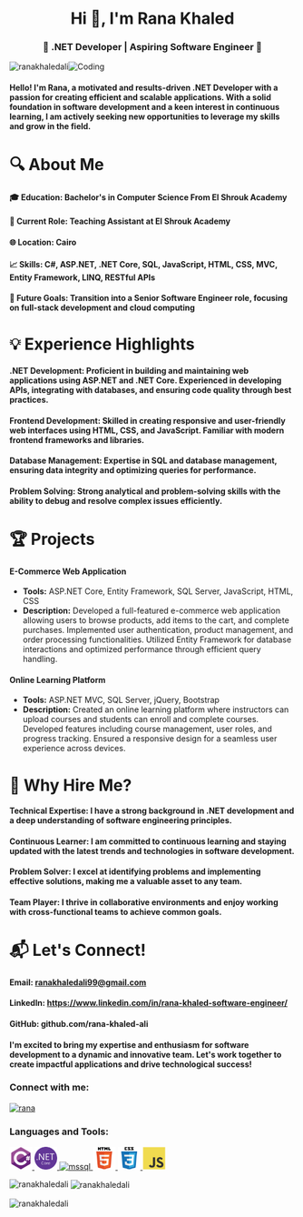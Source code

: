 <h1 align="center">Hi 👋, I'm Rana Khaled</h1>
<h3 align="center">🌟 .NET Developer | Aspiring Software Engineer 🌟</h3>
<img align="right" alt="Coding" width="400" src="https://media.tenor.com/QVC1Nmb9TwUAAAAi/coding.gif">

<p align="left"> <img src="https://komarev.com/ghpvc/?username=ranakhaledali&label=Profile%20views&color=0e75b6&style=flat" alt="ranakhaledali" /> </p>

#### Hello! I'm Rana, a motivated and results-driven .NET Developer with a passion for creating efficient and scalable applications. With a solid foundation in software development and a keen interest in continuous learning, I am actively seeking new opportunities to leverage my skills and grow in the field.

# 🔍 About Me

#### 🎓 Education: Bachelor's in Computer Science From El Shrouk Academy
#### 💼 Current Role: Teaching Assistant at El Shrouk Academy
#### 🌐 Location: Cairo
#### 📈 Skills: C#, ASP.NET, .NET Core, SQL, JavaScript, HTML, CSS, MVC, Entity Framework, LINQ, RESTful APIs
#### 🚀 Future Goals: Transition into a Senior Software Engineer role, focusing on full-stack development and cloud computing

# 💡 Experience Highlights

#### .NET Development: Proficient in building and maintaining web applications using ASP.NET and .NET Core. Experienced in developing APIs, integrating with databases, and ensuring code quality through best practices.
#### Frontend Development: Skilled in creating responsive and user-friendly web interfaces using HTML, CSS, and JavaScript. Familiar with modern frontend frameworks and libraries.
#### Database Management: Expertise in SQL and database management, ensuring data integrity and optimizing queries for performance.
#### Problem Solving: Strong analytical and problem-solving skills with the ability to debug and resolve complex issues efficiently.

# 🏆 Projects

#### E-Commerce Web Application
- **Tools:** ASP.NET Core, Entity Framework, SQL Server, JavaScript, HTML, CSS
- **Description:** Developed a full-featured e-commerce web application allowing users to browse products, add items to the cart, and complete purchases. Implemented user authentication, product management, and order processing functionalities. Utilized Entity Framework for database interactions and optimized performance through efficient query handling.

#### Online Learning Platform
- **Tools:** ASP.NET MVC, SQL Server, jQuery, Bootstrap
- **Description:** Created an online learning platform where instructors can upload courses and students can enroll and complete courses. Developed features including course management, user roles, and progress tracking. Ensured a responsive design for a seamless user experience across devices.

# 🌟 Why Hire Me?

#### Technical Expertise: I have a strong background in .NET development and a deep understanding of software engineering principles.
#### Continuous Learner: I am committed to continuous learning and staying updated with the latest trends and technologies in software development.
#### Problem Solver: I excel at identifying problems and implementing effective solutions, making me a valuable asset to any team.
#### Team Player: I thrive in collaborative environments and enjoy working with cross-functional teams to achieve common goals.

# 📬 Let's Connect!

#### Email: ranakhaledali99@gmail.com
#### LinkedIn: https://www.linkedin.com/in/rana-khaled-software-engineer/
#### GitHub: github.com/rana-khaled-ali
#### I'm excited to bring my expertise and enthusiasm for software development to a dynamic and innovative team. Let's work together to create impactful applications and drive technological success!

<h3 align="left">Connect with me:</h3>
<p align="left">
<a href="https://linkedin.com/in/rana" target="blank"><img align="center" src="https://raw.githubusercontent.com/rahuldkjain/github-profile-readme-generator/master/src/images/icons/Social/linked-in-alt.svg" alt="rana" height="30" width="40" /></a>
</p>

<h3 align="left">Languages and Tools:</h3>
<p align="left">
  <a href="https://docs.microsoft.com/en-us/dotnet/csharp/" target="_blank" rel="noreferrer"> <img src="https://raw.githubusercontent.com/devicons/devicon/master/icons/csharp/csharp-original.svg" alt="csharp" width="40" height="40"/> </a>
  <a href="https://dotnet.microsoft.com/" target="_blank" rel="noreferrer"> <img src="https://raw.githubusercontent.com/devicons/devicon/master/icons/dotnetcore/dotnetcore-original.svg" alt="dotnet" width="40" height="40"/> </a>
  <a href="https://www.microsoft.com/en-us/sql-server" target="_blank" rel="noreferrer"> <img src="https://www.svgrepo.com/show/303229/microsoft-sql-server-logo.svg" alt="mssql" width="40" height="40"/> </a>
  <a href="https://www.w3.org/html/" target="_blank" rel="noreferrer"> <img src="https://raw.githubusercontent.com/devicons/devicon/master/icons/html5/html5-original-wordmark.svg" alt="html5" width="40" height="40"/> </a>
  <a href="https://www.w3schools.com/css/" target="_blank" rel="noreferrer"> <img src="https://raw.githubusercontent.com/devicons/devicon/master/icons/css3/css3-original-wordmark.svg" alt="css3" width="40" height="40"/> </a>
  <a href="https://developer.mozilla.org/en-US/docs/Web/JavaScript" target="_blank" rel="noreferrer"> <img src="https://raw.githubusercontent.com/devicons/devicon/master/icons/javascript/javascript-original.svg" alt="javascript" width="40" height="40"/> </a>
</p>

<p><img align="left" src="https://github-readme-stats.vercel.app/api/top-langs?username=ranakhaledali&show_icons=true&locale=en&layout=compact" alt="ranakhaledali" /></p>

<p>&nbsp;<img align="center" src="https://github-readme-stats.vercel.app/api?username=ranakhaledali&show_icons=true&locale=en" alt="ranakhaledali" /></p>

<p><img align="center" src="https://github-readme-streak-stats.herokuapp.com/?user=ranakhaledali&" alt="ranakhaledali" /></p>
